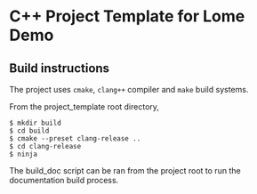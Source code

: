# C++ Project Template for Lome Demo

## Build instructions

The project uses `cmake`, `clang++` compiler and `make` build systems.

From the project_template root directory,

	$ mkdir build
	$ cd build
	$ cmake --preset clang-release ..
	$ cd clang-release
	$ ninja

The build_doc script can be ran from the project root to run the documentation build process.

